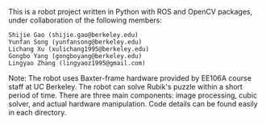 This is a robot project written in Python with ROS and OpenCV packages, under collaboration of the following members:
```
Shijie Gao (shijie.gao@berkeley.edu)
Yunfan Song (yunfansong@berkeley.edu)
Lichang Xu (xulichang1995@berkeley.edu)
Gongbo Yang (gongboyang@berkeley.edu)
Lingyao Zhang (lingyaoz1995@gmail.com)
```

Note: The robot uses Baxter-frame hardware provided by EE106A course staff at UC Berkeley. The robot can solve Rubik's puzzle within a short period of time. There are three main components: image processing, cubic solver, and actual hardware manipulation. Code details can be found easily in each directory. 


